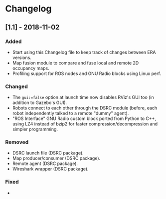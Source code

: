 # Changelog

## [1.1] - 2018-11-02
### Added
- Start using this Changelog file to keep track of changes between ERA versions.
- Map fusion module to compare and fuse local and remote 2D occupancy maps.
- Profiling support for ROS nodes and GNU Radio blocks using Linux perf.

### Changed
- The `gui:=false` option at launch time now disables RViz's GUI too (in addition to Gazebo's GUI).
- Robots connect to each other through the DSRC module (before, each robot independently talked to a remote "dummy" agent).
- "ROS Interface" GNU Radio custom block ported from Python to C++, using LZ4 instead of bzip2 for faster compression/decompression and simpler programming.

### Removed
- DSRC launch file (DSRC package).
- Map producer/consumer (DSRC package).
- Remote agent (DSRC package).
- Wireshark wrapper (DSRC package).

### Fixed
- 